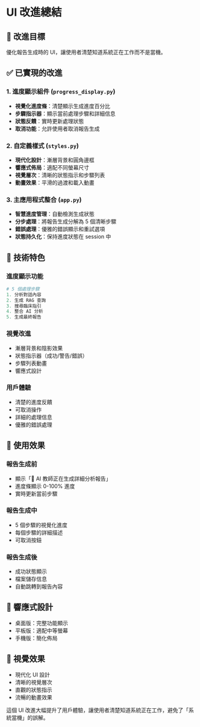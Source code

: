 # UI 改進總結

## 🎯 改進目標
優化報告生成時的 UI，讓使用者清楚知道系統正在工作而不是當機。

## ✅ 已實現的改進

### 1. 進度顯示組件 (`progress_display.py`)
- **視覺化進度條**：清楚顯示生成進度百分比
- **步驟指示器**：顯示當前處理步驟和詳細信息
- **狀態反饋**：實時更新處理狀態
- **取消功能**：允許使用者取消報告生成

### 2. 自定義樣式 (`styles.py`)
- **現代化設計**：漸層背景和圓角邊框
- **響應式佈局**：適配不同螢幕尺寸
- **視覺層次**：清晰的狀態指示和步驟列表
- **動畫效果**：平滑的過渡和載入動畫

### 3. 主應用程式整合 (`app.py`)
- **智慧進度管理**：自動檢測生成狀態
- **分步處理**：將報告生成分解為 5 個清晰步驟
- **錯誤處理**：優雅的錯誤顯示和重試選項
- **狀態持久化**：保持進度狀態在 session 中

## 🔧 技術特色

### 進度顯示功能
```python
# 5 個處理步驟
1. 分析對話內容
2. 生成 RAG 查詢
3. 搜尋臨床指引
4. 整合 AI 分析
5. 生成最終報告
```

### 視覺改進
- 漸層背景和陰影效果
- 狀態指示器（成功/警告/錯誤）
- 步驟列表動畫
- 響應式設計

### 用戶體驗
- 清楚的進度反饋
- 可取消操作
- 詳細的處理信息
- 優雅的錯誤處理

## 🚀 使用效果

### 報告生成前
- 顯示「🤖 AI 教師正在生成詳細分析報告」
- 進度條顯示 0-100% 進度
- 實時更新當前步驟

### 報告生成中
- 5 個步驟的視覺化進度
- 每個步驟的詳細描述
- 可取消按鈕

### 報告生成後
- 成功狀態顯示
- 檔案儲存信息
- 自動跳轉到報告內容

## 📱 響應式設計
- 桌面版：完整功能顯示
- 平板版：適配中等螢幕
- 手機版：簡化佈局

## 🎨 視覺效果
- 現代化 UI 設計
- 清晰的視覺層次
- 直觀的狀態指示
- 流暢的動畫效果

這個 UI 改進大幅提升了用戶體驗，讓使用者清楚知道系統正在工作，避免了「系統當機」的誤解。

